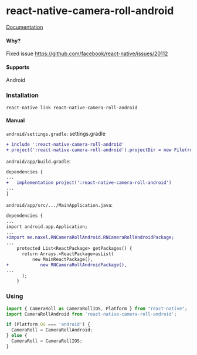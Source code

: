 # react-native-camera-roll-android

[Documentation](https://facebook.github.io/react-native/docs/cameraroll)

#### Why?

Fixed issue https://github.com/facebook/react-native/issues/20112

#### Supports
Android

### Installation
```
react-native link react-native-camera-roll-android
```
#### Manual
`android/settings.gradle`:
settings.gradle
```diff
+ include ':react-native-camera-roll-android'
+ project(':react-native-camera-roll-android').projectDir = new File(rootProject.projectDir, 	'../node_modules/react-native-camera-roll-android/android')

```

`android/app/build.gradle`:

```diff
dependencies {
...
+   implementation project(':react-native-camera-roll-android')
...
}
```

`android/app/src/.../MainApplication.java`:

```diff
dependencies {
...
import android.app.Application;
...
+import me.naxel.RNCameraRollAndroid.RNCameraRollAndroidPackage;
...
    protected List<ReactPackage> getPackages() {
      return Arrays.<ReactPackage>asList(
          new MainReactPackage(),
+            new RNCameraRollAndroidPackage(),
...
      );
    }
```


### Using
```js
import { CameraRoll as CameraRollIOS, Platform } from "react-native";
import CameraRollAndroid from 'react-native-camera-roll-android';

if (Platform.OS === 'android') {
  CameraRoll = CameraRollAndroid;
} else {
  CameraRoll = CameraRollIOS;
}
```
